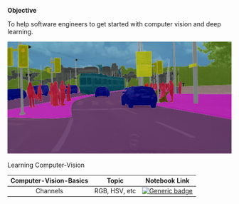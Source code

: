 **Objective**

To help software engineers to get started with computer vision and deep learning.

![Computer-Vision](Images/imageSegmentation.jpg)

Learning Computer-Vision 

| Computer-Vision-Basics | Topic | Notebook Link |
| :---: | :----:       | :---:       |
| Channels | RGB, HSV, etc | [![Generic badge](https://img.shields.io/badge/Notebook-I-down-green.svg)](https://github.com/Mayurji/Computer-Vision/blob/master/computer-vision-basics/Computer%20Vision%20Basics%20-%20Part%20-%20I.ipynb)|